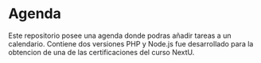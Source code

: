 # Agenda
Este repositorio posee una agenda donde podras añadir tareas a un calendario. Contiene dos versiones PHP y Node.js fue desarrollado para la obtencion de una de las certificaciones del curso NextU.
